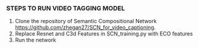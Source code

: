 ### STEPS TO RUN VIDEO TAGGING MODEL

1. Clone the repository of Semantic Compositional Network https://github.com/zhegan27/SCN_for_video_captioning.
2. Replace Resnet and C3d Features in SCN_training.py with ECO features
3. Run the network
